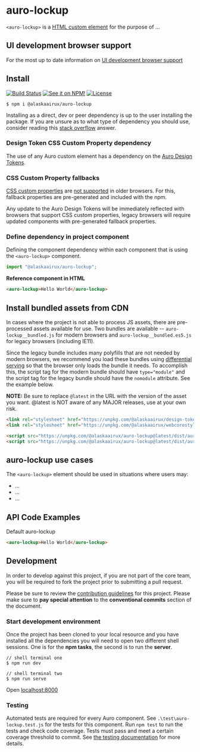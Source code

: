 # auro-lockup

`<auro-lockup>` is a [HTML custom element](https://developer.mozilla.org/en-US/docs/Web/Web_Components/Using_custom_elements) for the purpose of ...

## UI development browser support

For the most up to date information on [UI development browser support](https://auro.alaskaair.com/support/browsersSupport)

## Install

[![Build Status](https://img.shields.io/github/workflow/status/AlaskaAirlines/auro-lockup/Test%20and%20publish?branch=master&style=for-the-badge)](https://github.com/AlaskaAirlines/auro-lockup/actions?query=workflow%3A%22test+and+publish%22)
[![See it on NPM!](https://img.shields.io/npm/v/@alaskaairux/auro-lockup?style=for-the-badge&color=orange)](https://www.npmjs.com/package/@alaskaairux/auro-lockup)
[![License](https://img.shields.io/npm/l/@alaskaairux/auro-lockup?color=blue&style=for-the-badge)](https://www.apache.org/licenses/LICENSE-2.0)

```shell
$ npm i @alaskaairux/auro-lockup
```

Installing as a direct, dev or peer dependency is up to the user installing the package. If you are unsure as to what type of dependency you should use, consider reading this [stack overflow](https://stackoverflow.com/questions/18875674/whats-the-difference-between-dependencies-devdependencies-and-peerdependencies) answer.

### Design Token CSS Custom Property dependency

The use of any Auro custom element has a dependency on the [Auro Design Tokens](https://auro.alaskaair.com/getting-started/developers/design-tokens).

### CSS Custom Property fallbacks

[CSS custom properties](https://developer.mozilla.org/en-US/docs/Web/CSS/Using_CSS_custom_properties) are [not supported](https://auro.alaskaair.com/support/custom-properties) in older browsers. For this, fallback properties are pre-generated and included with the npm.

Any update to the Auro Design Tokens will be immediately reflected with browsers that support CSS custom properties, legacy browsers will require updated components with pre-generated fallback properties.

### Define dependency in project component

Defining the component dependency within each component that is using the `<auro-lockup>` component.

```javascript
import "@alaskaairux/auro-lockup";
```

**Reference component in HTML**

```html
<auro-lockup>Hello World</auro-lockup>
```

## Install bundled assets from CDN

In cases where the project is not able to process JS assets, there are pre-processed assets available for use. Two bundles are available -- `auro-lockup__bundled.js` for modern browsers and `auro-lockup__bundled.es5.js` for legacy browsers (including IE11).

Since the legacy bundle includes many polyfills that are not needed by modern browsers, we recommend you load these bundles using [differential serving](https://philipwalton.com/articles/deploying-es2015-code-in-production-today/) so that the browser only loads the bundle it needs. To accomplish this, the script tag for the modern bundle should have `type="module"` and the script tag for the legacy bundle should have the `nomodule` attribute. See the example below.

**NOTE:** Be sure to replace `@latest` in the URL with the version of the asset you want. @latest is NOT aware of any MAJOR releases, use at your own risk.

```html
<link rel="stylesheet" href="https://unpkg.com/@alaskaairux/design-tokens@latest/dist/tokens/CSSCustomProperties.css" />
<link rel="stylesheet" href="https://unpkg.com/@alaskaairux/webcorestylesheets@latest/dist/bundled/essentials.css" />

<script src="https://unpkg.com/@alaskaairux/auro-lockup@latest/dist/auro-lockup__bundled.js" type="module"></script>
<script src="https://unpkg.com/@alaskaairux/auro-lockup@latest/dist/auro-lockup__bundled.es5.js" nomodule></script>
```

## auro-lockup use cases

The `<auro-lockup>` element should be used in situations where users may:

* ...
* ...
* ...

## API Code Examples

Default auro-lockup

```html
<auro-lockup>Hello World</auro-lockup>
```

## Development

In order to develop against this project, if you are not part of the core team, you will be required to fork the project prior to submitting a pull request.

Please be sure to review the [contribution guidelines](https://auro.alaskaair.com/getting-started/developers/contributing) for this project. Please make sure to **pay special attention** to the **conventional commits** section of the document.

### Start development environment

Once the project has been cloned to your local resource and you have installed all the dependencies you will need to open two different shell sessions. One is for the **npm tasks**, the second is to run the **server**.

```shell
// shell terminal one
$ npm run dev

// shell terminal two
$ npm run serve
```

Open [localhost:8000](http://localhost:8000/)

### Testing
Automated tests are required for every Auro component. See `.\test\auro-lockup.test.js` for the tests for this component. Run `npm test` to run the tests and check code coverage. Tests must pass and meet a certain coverage threshold to commit. See [the testing documentation](https://auro.alaskaair.com/support/tests) for more details.
